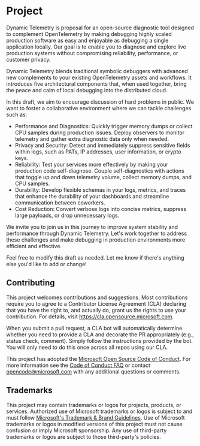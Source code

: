 # Project

Dynamic Telemetry is proposal for an open-source diagnostic tool
designed to complement OpenTelemetry by making debugging highly scaled
production software as easy and enjoyable as debugging a single
application locally. Our goal is to enable you to diagnose and explore
live production systems without compromising reliability, performance,
or customer privacy.

Dynamic Telemetry blends traditional symbolic debuggers with advanced
new complements to your existing OpenTelemetry assets and workflows. It
introduces five architectural components that, when used together, bring
the peace and calm of local debugging into the distributed cloud.

In this draft, we aim to encourage discussion of hard problems in
public. We want to foster a collaborative environment where we can
tackle challenges such as:

- Performance and Diagnostics: Quickly trigger memory dumps or collect
    CPU samples during production issues. Deploy observers to monitor
    telemetry and gather extra diagnostic data only when needed.
- Privacy and Security: Detect and immediately suppress sensitive
    fields within logs, such as PATs, IP addresses, user information, or
    crypto keys.
- Reliability: Test your services more effectively by making your
    production code self-diagnose. Couple self-diagnostics with actions
    that toggle up and down telemetry volume, collect memory dumps, and
    CPU samples.
- Durability: Develop flexible schemas in your logs, metrics, and
    traces that enhance the durability of your dashboards and streamline
    communication between coworkers.
- Cost Reduction: Convert verbose logs into concise metrics, suppress
    large payloads, or drop unnecessary logs.

We invite you to join us in this journey to improve system stability and
performance through Dynamic Telemetry. Let's work together to address
these challenges and make debugging in production environments more
efficient and effective.

Feel free to modify this draft as needed. Let me know if there's
anything else you'd like to add or change!

## Contributing

This project welcomes contributions and suggestions. Most contributions
require you to agree to a Contributor License Agreement (CLA) declaring
that you have the right to, and actually do, grant us the rights to use
your contribution. For details, visit
https://cla.opensource.microsoft.com.

When you submit a pull request, a CLA bot will automatically determine
whether you need to provide a CLA and decorate the PR appropriately
(e.g., status check, comment). Simply follow the instructions provided
by the bot. You will only need to do this once across all repos using
our CLA.

This project has adopted the [Microsoft Open Source Code of
Conduct](https://opensource.microsoft.com/codeofconduct/). For more
information see the [Code of Conduct
FAQ](https://opensource.microsoft.com/codeofconduct/faq/) or contact
<opencode@microsoft.com> with any additional questions or comments.

## Trademarks

This project may contain trademarks or logos for projects, products, or
services. Authorized use of Microsoft trademarks or logos is subject to
and must follow [Microsoft's Trademark & Brand
Guidelines](https://www.microsoft.com/en-us/legal/intellectualproperty/trademarks/usage/general).
Use of Microsoft trademarks or logos in modified versions of this
project must not cause confusion or imply Microsoft sponsorship. Any use
of third-party trademarks or logos are subject to those third-party's
policies.
